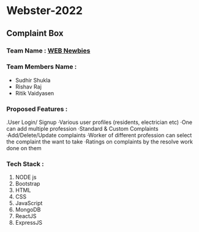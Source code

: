 # Webster-2022
## Complaint Box

### Team Name : [WEB Newbies](https://github.com/Kitashi14/WEB-Newbies)

### Team Members Name : 

- Sudhir Shukla 
- Rishav Raj 
- Ritik Vaidyasen

### Proposed Features :

.User Login/ Signup
·Various user profiles (residents, electrician etc)
·One can add multiple profession
·Standard & Custom Complaints
·Add/Delete/Update complaints
·Worker of different profession can select the complaint the want to take
·Ratings on complaints by the resolve work done on them

### Tech Stack :

  1. NODE js
  2. Bootstrap
  3. HTML
  4. CSS
  5. JavaScript 
  6. MongoDB 
  7. ReactJS
  8. ExpressJS
